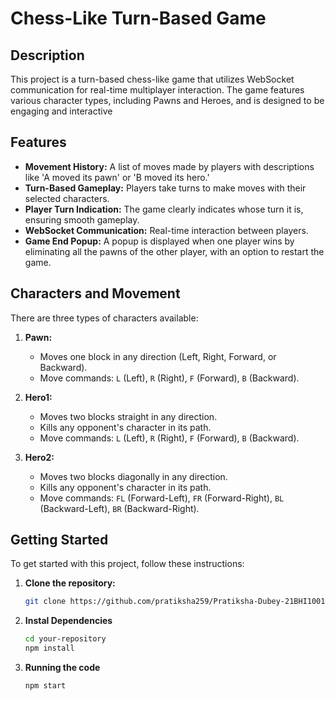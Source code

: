 # Chess-Like Turn-Based Game

## Description

This project is a turn-based chess-like game that utilizes WebSocket communication for real-time multiplayer interaction. The game features various character types, including Pawns and Heroes,  and is designed to be engaging and interactive

## Features

- **Movement History:** A list of moves made by players with descriptions like 'A moved its pawn' or 'B moved its hero.'
- **Turn-Based Gameplay:** Players take turns to make moves with their selected characters.
- **Player Turn Indication:** The game clearly indicates whose turn it is, ensuring smooth gameplay.
- **WebSocket Communication:** Real-time interaction between players.
- **Game End Popup:** A popup is displayed when one player wins by eliminating all the pawns of the other player, with an option to restart the game.

## Characters and Movement

There are three types of characters available:

1. **Pawn:**
   - Moves one block in any direction (Left, Right, Forward, or Backward).
   - Move commands: `L` (Left), `R` (Right), `F` (Forward), `B` (Backward).

2. **Hero1:**
   - Moves two blocks straight in any direction.
   - Kills any opponent's character in its path.
   - Move commands: `L` (Left), `R` (Right), `F` (Forward), `B` (Backward).

3. **Hero2:**
   - Moves two blocks diagonally in any direction.
   - Kills any opponent's character in its path.
   - Move commands: `FL` (Forward-Left), `FR` (Forward-Right), `BL` (Backward-Left), `BR` (Backward-Right).


## Getting Started

To get started with this project, follow these instructions:

1. **Clone the repository:**
   ```bash
   git clone https://github.com/pratiksha259/Pratiksha-Dubey-21BHI10013.git
2. **Instal Dependencies**
   ```bash
   cd your-repository
   npm install
3. **Running the code**
    ```bash
   npm start
